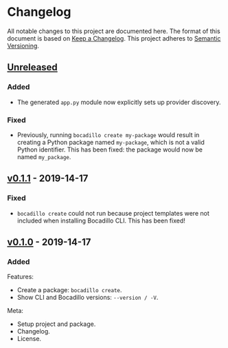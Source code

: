 # Changelog

All notable changes to this project are documented here. The format of this document is based on [Keep a Changelog](https://keepachangelog.com). This project adheres to [Semantic Versioning](https://semver.org).

## [Unreleased]

### Added

- The generated `app.py` module now explicitly sets up provider discovery.

### Fixed

- Previously, running `bocadillo create my-package` would result in creating a Python package named `my-package`, which is not a valid Python identifier. This has been fixed: the package would now be named `my_package`.

## [v0.1.1] - 2019-14-17

### Fixed

- `bocadillo create` could not run because project templates were not included when installing Bocadillo CLI. This has been fixed!

## [v0.1.0] - 2019-14-17

### Added

Features:

- Create a package: `bocadillo create`.
- Show CLI and Bocadillo versions: `--version / -V`.

Meta:

- Setup project and package.
- Changelog.
- License.

[unreleased]: https://github.com/bocadilloproject/bocadillo-cli/compare/v0.1.1...HEAD
[v0.1.1]: https://github.com/bocadilloproject/bocadillo-cli/compare/v0.1.0...v0.1.1
[v0.1.0]: https://github.com/bocadilloproject/bocadillo-cli/compare/04dff6e...v0.1.0
